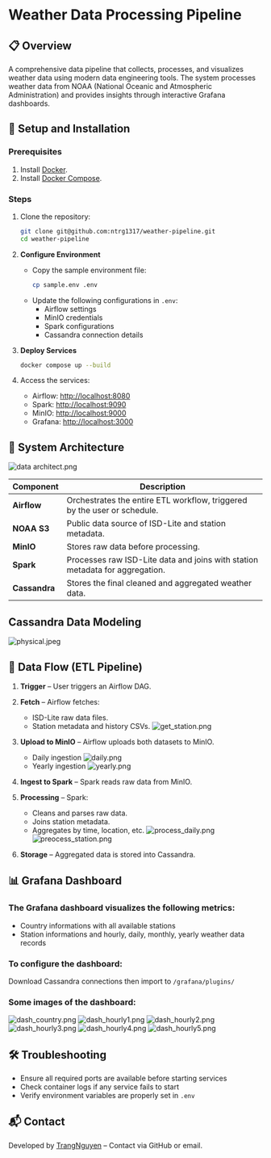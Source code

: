 # Weather Data Processing Pipeline

## 📋 Overview
A comprehensive data pipeline that collects, processes, and visualizes weather data using modern data engineering tools. The system processes weather data from NOAA (National Oceanic and Atmospheric Administration) and provides insights through interactive Grafana dashboards.


## 🚀 Setup and Installation

### Prerequisites
1. Install [Docker](https://www.docker.com/).
2. Install [Docker Compose](https://docs.docker.com/compose/).

### Steps
1. Clone the repository:
   ```bash
   git clone git@github.com:ntrg1317/weather-pipeline.git
   cd weather-pipeline
   ```

2. **Configure Environment**
   - Copy the sample environment file:
     ```bash
     cp sample.env .env
     ```
   - Update the following configurations in `.env`:
     - Airflow settings
     - MinIO credentials
     - Spark configurations
     - Cassandra connection details


3. **Deploy Services**
   ```bash
   docker compose up --build
   ```
   
4. Access the services:
   - Airflow: [http://localhost:8080](http://localhost:8080)
   - Spark: [http://localhost:9090](http://localhost:9090)
   - MinIO: [http://localhost:9000](http://localhost:9000)
   - Grafana: [http://localhost:3000](http://localhost:3000)

## 🧱 System Architecture
![data architect.png](assets/data%20architect.png)

| Component   | Description                                                                 |
|-------------|-----------------------------------------------------------------------------|
| **Airflow** | Orchestrates the entire ETL workflow, triggered by the user or schedule.   |
| **NOAA S3** | Public data source of ISD-Lite and station metadata.                        |
| **MinIO**   | Stores raw data before processing.                                          |
| **Spark**   | Processes raw ISD-Lite data and joins with station metadata for aggregation.|
| **Cassandra** | Stores the final cleaned and aggregated weather data.                    |

## Cassandra Data Modeling
![physical.jpeg](assets/physical.jpeg)

## 🔁 Data Flow (ETL Pipeline)

1. **Trigger** – User triggers an Airflow DAG.
2. **Fetch** – Airflow fetches:
   - ISD-Lite raw data files.
   - Station metadata and history CSVs.
![get_station.png](assets/get_station.png)
   
3. **Upload to MinIO** – Airflow uploads both datasets to MinIO.
   - Daily ingestion
      ![daily.png](assets/daily.png)
   - Yearly ingestion
   ![yearly.png](assets/yearly.png)
4. **Ingest to Spark** – Spark reads raw data from MinIO.
5. **Processing** – Spark:
   - Cleans and parses raw data.
   - Joins station metadata.
   - Aggregates by time, location, etc.
   ![process_daily.png](assets/process_daily.png)
   ![preocess_station.png](assets/preocess_station.png)
6. **Storage** – Aggregated data is stored into Cassandra.

## 📊 Grafana Dashboard
### The Grafana dashboard visualizes the following metrics:
- Country informations with all available stations
- Station informations and hourly, daily, monthly, yearly weather data records
### To configure the dashboard:
Download Cassandra connections then import to `/grafana/plugins/`

### Some images of the dashboard:
![dash_country.png](assets/dash_country.png)
![dash_hourly1.png](assets/dash_hourly1.png)
![dash_hourly2.png](assets/dash_hourly2.png)
![dash_hourly3.png](assets/dash_hourly3.png)
![dash_hourly4.png](assets/dash_hourly4.png)
![dash_hourly5.png](assets/dash_hourly5.png)


## 🛠 Troubleshooting
- Ensure all required ports are available before starting services
- Check container logs if any service fails to start
- Verify environment variables are properly set in `.env`

## 📬 Contact
Developed by  [TrangNguyen](mailto:trangnt1317@gmail.com)
 – Contact via GitHub or email.
